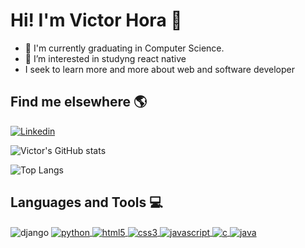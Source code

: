 
# Hi! I'm Victor Hora 🫡

<ul>
  <li>🌱 I'm currently graduating in Computer Science.</li>
  <li>🤔 I’m interested in studyng react native</li>
  <li> I seek to learn more and more about web and software developer</li>
</ul>

## Find me elsewhere 🌎

[![Linkedin](https://img.shields.io/badge/LinkedIn-0077B5?style=for-the-badge&logo=linkedin&logoColor=white)](https://www.linkedin.com/in/victorhtenorio/)

![Victor's GitHub stats](https://github-readme-stats.vercel.app/api?username=VictorHTenorio&show_icons=true&theme=dracula)

![Top Langs](https://github-readme-stats.vercel.app/api/top-langs/?username=VictorHTenorio&layout=compact&theme=dracula)

## Languages and Tools 💻
<div style="display: inline_block">
  <img align="center" alt="django" src="https://img.shields.io/badge/Django-092E20?style=for-the-badge&logo=django&logoColor=white" />
  <a href=""><img align="center" alt="python" src="https://img.shields.io/badge/Python-14354C?style=for-the-badge&logo=python&logoColor=white" />  
  <a href="https://developer.mozilla.org/en-US/docs/Glossary/HTML5" ><img align="center" alt="html5" src="https://img.shields.io/badge/HTML5-E34F26?style=for-the-badge&logo=html5&logoColor=white" />
  <a href="https://developer.mozilla.org/en-US/docs/Web/CSS"><img align="center" alt="css3" src="https://img.shields.io/badge/CSS3-1572B6?style=for-the-badge&logo=css3&logoColor=white" />
  <a href="https://developer.mozilla.org/en-US/docs/Web/JavaScript"><img align="center" alt="javascript" src="https://img.shields.io/badge/JavaScript-F7DF1E?style=for-the-badge&logo=javascript&logoColor=black" />
  <a href=><img align="center" alt="c" src="https://img.shields.io/badge/C-00599C?style=for-the-badge&logo=c&logoColor=white" />
  <a href=""><img align="center" alt="java" src="https://img.shields.io/badge/Java-ED8B00?style=for-the-badge&logo=openjdk&logoColor=white" />  
<div>

